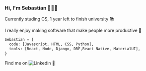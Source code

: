 ### Hi, I'm Sebastian 👋👨‍💻

Currently studing CS, 1 year left to finish university 📚

I really enjoy making software that make people more productive 🤗
```python
Sebastian = {
  code: [Javascript, HTML, CSS, Python],
  tools: [React, Node, Django, DRF,React Native, MaterialUI],
}
```
Find me on ![Linkedin](https://www.linkedin.com/in/sebastian-nu%C3%B1ez-869553161) 💼

<!--
**Wes137/Wes137** is a ✨ _special_ ✨ repository because its `README.md` (this file) appears on your GitHub profile.

Here are some ideas to get you started:

- 🔭 I’m currently working on ...
- 🌱 I’m currently learning ...
- 👯 I’m looking to collaborate on ...
- 🤔 I’m looking for help with ...
- 💬 Ask me about ...
- 📫 How to reach me: ...
- 😄 Pronouns: ...
- ⚡ Fun fact: ...
-->
